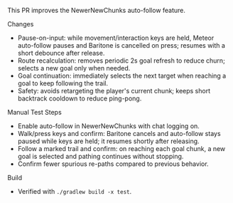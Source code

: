 This PR improves the NewerNewChunks auto-follow feature.

Changes
- Pause-on-input: while movement/interaction keys are held, Meteor auto-follow pauses and Baritone is cancelled on press; resumes with a short debounce after release.
- Route recalculation: removes periodic 2s goal refresh to reduce churn; selects a new goal only when needed.
- Goal continuation: immediately selects the next target when reaching a goal to keep following the trail.
- Safety: avoids retargeting the player's current chunk; keeps short backtrack cooldown to reduce ping-pong.

Manual Test Steps
- Enable auto-follow in NewerNewChunks with chat logging on.
- Walk/press keys and confirm: Baritone cancels and auto-follow stays paused while keys are held; it resumes shortly after releasing.
- Follow a marked trail and confirm: on reaching each goal chunk, a new goal is selected and pathing continues without stopping.
- Confirm fewer spurious re-paths compared to previous behavior.

Build
- Verified with `./gradlew build -x test`.
